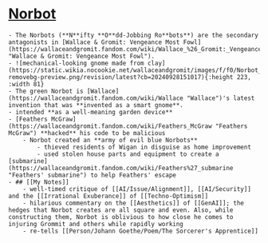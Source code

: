 # [Norbot](https://wallaceandgromit.fandom.com/wiki/Norbot)
	- The Norbots (**N**ifty **O**dd-Jobbing Ro**bots**) are the secondary antagonists in [Wallace & Gromit: Vengeance Most Fowl](https://wallaceandgromit.fandom.com/wiki/Wallace_%26_Gromit:_Vengeance_Most_Fowl "Wallace & Gromit: Vengeance Most Fowl").
	- ![mechanical-looking gnome made from clay](https://static.wikia.nocookie.net/wallaceandgromit/images/f/f0/Norbot_landscape-removebg-preview.png/revision/latest?cb=20240928151017){:height 223, :width 81}
	- The green Norbot is [Wallace](https://wallaceandgromit.fandom.com/wiki/Wallace "Wallace")'s latest invention that was **invented as a smart gnome**.
	- intended **as a well-meaning garden device**
	- [Feathers McGraw](https://wallaceandgromit.fandom.com/wiki/Feathers_McGraw "Feathers McGraw") **hacked** his code to be malicious
		- Norbot created an **army of evil blue Norbots**
			- thieved residents of Wigan in disguise as home improvement
			- used stolen house parts and equipment to create a [submarine](https://wallaceandgromit.fandom.com/wiki/Feathers%27_submarine "Feathers' submarine") to help Feathers' escape
	- ## [[My Notes]]
		- well-timed critique of [[AI/Issue/Alignment]], [[AI/Security]] and the [[Irrational Exuberance]] of [[Techno-Optimism]]
		- hilarious commentary on the [[Aesthetics]] of [[GenAI]]; the hedges that Norbot creates are all square and even. Also, while constructing them, Norbot is oblivious to how close he comes to injuring Grommit and others while rapidly working
		- re-tells [[Person/Johann Goethe/Poem/The Sorcerer's Apprentice]]